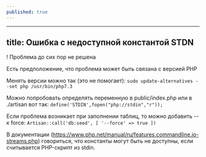 ```yaml
---
published: true
---
```


---
title: Ошибка с недоступной константой STDN
---

! Проблема до сих пор не решена

Есть предположение, что проблема может быть связана с версией PHP

Менять версии можно так (это не помогает):
`sudo update-alternatives --set php /usr/bin/php7.3`

Можно попробовать определять переменную в public/index.php или в ./artisan вот так:
`define('STDIN',fopen("php://stdin","r"));`

Если проблема возникает при заполнении таблиц, то можно добавить -- к force:
`Artisan::call('db:seed', [
   '--force' => true
])`

В документации (https://www.php.net/manual/ru/features.commandline.io-streams.php) говориться, что константы могут быть не доступны, если считывается PHP-скрипт из stdin.
